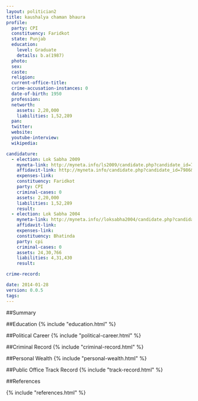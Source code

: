 ```yaml
---
layout: politician2
title: kaushalya chaman bhaura
profile: 
  party: CPI
  constituency: Faridkot
  state: Punjab
  education: 
    level: Graduate
    details: b.a(1987)
  photo: 
  sex: 
  caste: 
  religion: 
  current-office-title: 
  crime-accusation-instances: 0
  date-of-birth: 1950
  profession: 
  networth: 
    assets: 2,20,000
    liabilities: 1,52,289
  pan: 
  twitter: 
  website: 
  youtube-interview: 
  wikipedia: 

candidature: 
  - election: Lok Sabha 2009
    myneta-link: http://myneta.info/ls2009/candidate.php?candidate_id=7986
    affidavit-link: http://myneta.info/candidate.php?candidate_id=7986&scan=original
    expenses-link: 
    constituency: Faridkot 
    party: CPI
    criminal-cases: 0
    assets: 2,20,000
    liabilities: 1,52,289
    result:  
  - election: Lok Sabha 2004
    myneta-link: http://myneta.info//loksabha2004/candidate.php?candidate_id=2987
    affidavit-link: 
    expenses-link: 
    constituency: Bhatinda 
    party: cpi
    criminal-cases: 0
    assets: 24,30,766
    liabilities: 4,31,430
    result:  

crime-record: 

date: 2014-01-28
version: 0.0.5
tags: 
---
```

##Summary


##Education
{% include "education.html" %}


##Political Career
{% include "political-career.html" %}


##Criminal Record
{% include "criminal-record.html" %}


##Personal Wealth
{% include "personal-wealth.html" %}


##Public Office Track Record
{% include "track-record.html" %}


##References


{% include "references.html" %}